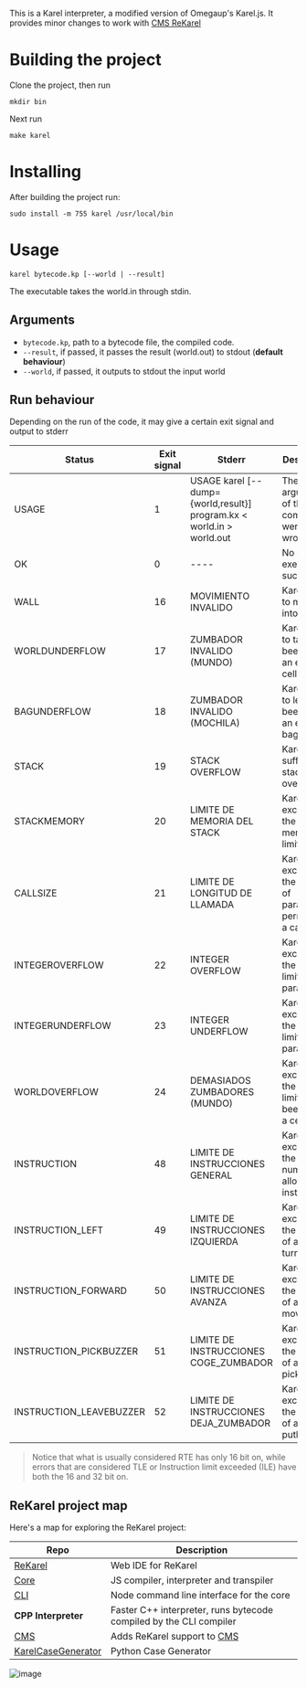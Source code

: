 This is a Karel interpreter, a modified version of Omegaup's Karel.js. It provides minor changes to work with [CMS ReKarel](https://github.com/kishtarn555/cms_rekarel)

# Building the project

Clone the project, then run
```
mkdir bin
```
Next run
```
make karel
```

# Installing
After building the project run:
```
sudo install -m 755 karel /usr/local/bin
```

# Usage

`karel bytecode.kp [--world | --result]`

The executable takes the world.in through stdin.

## Arguments 
* `bytecode.kp`, path to a bytecode file, the compiled code.
* `--result`, if passed, it passes the result (world.out) to stdout (**default behaviour**)
* `--world`, if passed, it outputs to stdout the input world

## Run behaviour
Depending on the run of the code, it may give a certain exit signal and output to stderr

| Status                  | Exit signal | Stderr                                | Description                                                        |
|-------------------------|-------------|---------------------------------------|--------------------------------------------------------------------|
| USAGE                   | 1           | USAGE karel [--dump={world,result}] program.kx < world.in > world.out | The arguments of the command were wrong. |
| OK                      | 0           | ----                                  | No error, execution succeeded.                                     |
| WALL                    | 16          | MOVIMIENTO INVALIDO                   | Karel tried to move into a wall.                                   |
| WORLDUNDERFLOW          | 17          | ZUMBADOR INVALIDO (MUNDO)             | Karel tried to take a beeper on an empty cell.                     |
| BAGUNDERFLOW            | 18          | ZUMBADOR INVALIDO (MOCHILA)           | Karel tried to leave a beeper with an empty bag.                   |
| STACK                   | 19          | STACK OVERFLOW                        | Karel suffered a stack overflow.                                   |
| STACKMEMORY             | 20          | LIMITE DE MEMORIA DEL STACK           | Karel exceeded the stack memory limits.                            |
| CALLSIZE                | 21          | LIMITE DE LONGITUD DE LLAMADA         | Karel exceeded the number of parameters permitted in a call.       |
| INTEGEROVERFLOW         | 22          | INTEGER OVERFLOW                      | Karel exceeded the upper limit of a parameter.                     |
| INTEGERUNDERFLOW        | 23          | INTEGER UNDERFLOW                     | Karel exceeded the lower limit of a parameter.                     |
| WORLDOVERFLOW           | 24          | DEMASIADOS ZUMBADORES (MUNDO)         | Karel exceeded the upper limit of beepers in a cell.               |
| INSTRUCTION             | 48          | LIMITE DE INSTRUCCIONES GENERAL       | Karel exceeded the general number of allowed instructions.         |
| INSTRUCTION_LEFT        | 49          | LIMITE DE INSTRUCCIONES IZQUIERDA     | Karel exceeded the number of allowed turnleft.                     |
| INSTRUCTION_FORWARD     | 50          | LIMITE DE INSTRUCCIONES AVANZA        | Karel exceeded the number of allowed move.                         |
| INSTRUCTION_PICKBUZZER  | 51          | LIMITE DE INSTRUCCIONES COGE_ZUMBADOR | Karel exceeded the number of allowed pickbeeper.                   |
| INSTRUCTION_LEAVEBUZZER | 52          | LIMITE DE INSTRUCCIONES DEJA_ZUMBADOR | Karel exceeded the number of allowed putbeeper.                    |

> Notice that what is usually considered RTE has only 16 bit on, while errors that are considered TLE or Instruction limit exceeded (ILE) have both the 16 and 32 bit on.

## ReKarel project map

Here's a map for exploring the ReKarel project:


| Repo  | Description |
| --- | --- |
| [ReKarel](https://github.com/kishtarn555/ReKarel/) | Web IDE for ReKarel | 
| [Core](https://github.com/kishtarn555/rekarel-core) | JS compiler, interpreter and transpiler |
| [CLI](https://github.com/kishtarn555/rekarel-cli) | Node command line interface for the core |
| **CPP Interpreter** | Faster C++ interpreter, runs bytecode compiled by the CLI compiler |
| [CMS](https://github.com/kishtarn555/cms_rekarel) | Adds ReKarel support to [CMS](https://github.com/cms-dev/cms) |
| [KarelCaseGenerator](https://github.com/kishtarn555/KarelCaseGenerator/) | Python Case Generator |

![image](https://github.com/user-attachments/assets/a0f155d3-780a-41dd-a2a2-89ebbd04a2b3)
